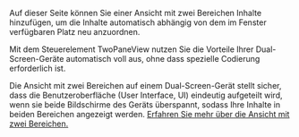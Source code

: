 ﻿ Auf dieser Seite können Sie einer Ansicht mit zwei Bereichen Inhalte hinzufügen, um die Inhalte automatisch abhängig von dem im Fenster verfügbaren Platz neu anzuordnen.

 Mit dem Steuerelement TwoPaneView nutzen Sie die Vorteile Ihrer Dual-Screen-Geräte automatisch voll aus, ohne dass spezielle Codierung erforderlich ist.

 Die Ansicht mit zwei Bereichen auf einem Dual-Screen-Gerät stellt sicher, dass die Benutzeroberfläche (User Interface, UI) eindeutig aufgeteilt wird, wenn sie beide Bildschirme des Geräts überspannt, sodass Ihre Inhalte in beiden Bereichen angezeigt werden.  [Erfahren Sie mehr über die Ansicht mit zwei Bereichen.](https://docs.microsoft.com/windows/uwp/design/controls-and-patterns/two-pane-view)